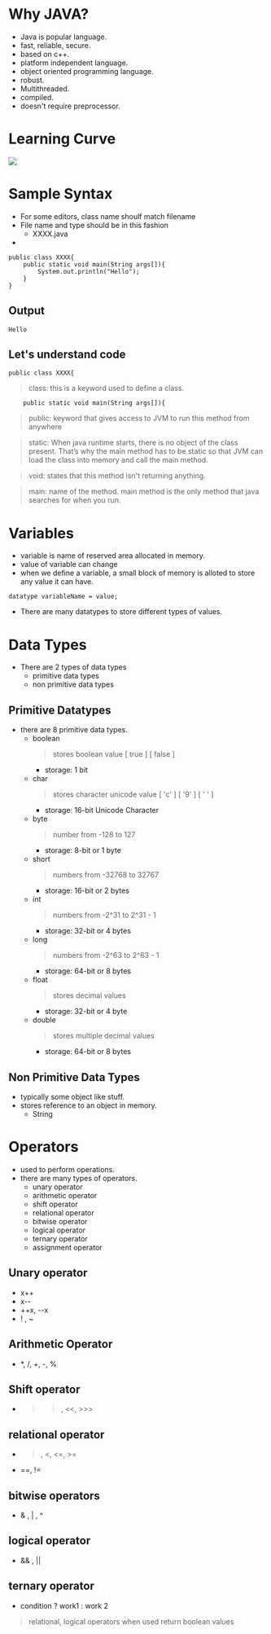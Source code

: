 # Why JAVA?
- Java is popular language.
- fast, reliable, secure.
- based on c++. 
- platform independent language.
- object oriented programming language.
- robust.
- Multithreaded.
- compiled.
- doesn't require preprocessor.

# Learning Curve

![](https://media.geeksforgeeks.org/wp-content/cdn-uploads/20190628094222/Java-Tutorial-by-GeeksforGeeks.png)


# Sample Syntax
- For some editors, class name shoulf match filename
- File name and type should be in this fashion
    - XXXX.java
-


    public class XXXX{
        public static void main(String args[]){
            System.out.println("Hello");
        }
    }

## Output
    Hello

## Let's understand code 
    public class XXXX{
> class: this is a keyword used to define a class.

        public static void main(String args[]){
> public: keyword that gives access to JVM to run this method from anywhere

> static: When java runtime starts, there is no object of the class present. That’s why the main method has to be static so that JVM can load the class into memory and call the main method.

> void: states that this method isn't returning anything.

> main: name of the method. main method is the only method that java searches for when you run.

# Variables

- variable is name of reserved area allocated in memory.
- value of variable can change
- when we define a variable, a small block of memory is alloted to store any value it can have.
<!--  -->

    datatype variableName = value;
<!--  -->
- There are many datatypes to store different types of values.

# Data Types
- There are 2 types of data types
    - primitive data types
    - non primitive data types

## Primitive Datatypes
- there are 8 primitive data types.
    - boolean
        > stores boolean value [ true ] [ false ]
        - storage: 1 bit
    - char
        > stores character unicode value [ 'c' ] [ '9' ] [ ' ' ]
        - storage: 16-bit Unicode Character
    - byte
        > number from -128 to 127
        - storage: 8-bit or 1 byte
    - short
        > numbers from -32768 to 32767
        - storage: 16-bit or 2 bytes
    - int
        > numbers from -2^31 to 2^31 - 1
        - storage: 32-bit or 4 bytes
    - long
        > numbers from -2^63 to 2^63 - 1
        - storage: 64-bit or 8 bytes
    - float
        > stores decimal values
        - storage: 32-bit or 4 byte
    - double
        > stores multiple decimal values
        - storage: 64-bit or 8 bytes

## Non Primitive Data Types
- typically some object like stuff.
- stores reference to an object in memory.
    - String
<!--  -->

# Operators
- used to perform operations.
- there are many types of operators.
    - unary operator
    - arithmetic operator
    - shift operator
    - relational operator
    - bitwise operator
    - logical operator
    - ternary operator
    - assignment operator

## Unary operator
- x++
- x--
- ++x, --x
- ! , ~
## Arithmetic Operator
- *, /, +, -, %
## Shift operator
- >>, <<, >>>
## relational operator
- >, <, <=, >=
- ==, !=
## bitwise operators
- & , | , ^
## logical operator
- && , ||
## ternary operator
- condition ? work1 : work 2
<!--  -->

> relational, logical operators when used return boolean values